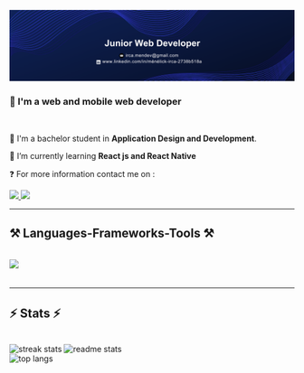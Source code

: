 ![Banner](assets/github-banner.png)

<!-- <h1 style="text-align: center;">
    <img src="https://readme-typing-svg.herokuapp.com/?font=Righteous&size=35&center=true&vCenter=true&width=700&height=70&duration=8000&lines=Hello+World;" />
</h1> -->

<h3>🧠 I'm a web and mobile web developer</h3>

<br/>

<div>
 
🔭 I'm a bachelor student in **Application Design and Development**.

 
 🌱 I’m currently learning **React js and React Native**

  ❓ For more information contact me on :
 
 </div>
 
<div> 
  <a href="mailto:irca.mendev@gmail.com">
    <img src="https://img.shields.io/badge/Gmail-333333?style=for-the-badge&logo=gmail&logoColor=red" />
  </a>
  <a href="https://www.linkedin.com/in/m%C3%A9n%C3%A9lick-irca-2738b518a/" target="_blank">
    <img src="https://img.shields.io/badge/LinkedIn-0077B5?style=for-the-badge&logo=linkedin&logoColor=white" target="_blank" />
  </a>
<!--  <a href="https://salesp07.github.io" target="_blank">
     <img src="https://img.shields.io/badge/Portfolio-FF5722?style=for-the-badge&logo=todoist&logoColor=white" target="_blank" />  sqlite, safari, google-chrome are other good icon options -->
  </a>
</div>

 <hr/>
 
<h2>⚒️ Languages-Frameworks-Tools ⚒️</h2>
<br/>
<div>
    <img src="https://skillicons.dev/icons?i=mongo,express,react,nodejs,symfony" /><br>
</div>

<br/>
<hr/>

<h2>⚡ Stats ⚡</h2>
<br>
<div>
  <img width=390 src="https://github-readme-streak-stats-salesp07.vercel.app/?user=Mendev200&count_private=true&theme=react&border_radius=10" alt="streak stats"/>
  <img width=390 src="https://github-readme-stats-salesp07.vercel.app/api?username=Mendev200&count_private=true&show_icons=true&theme=react&rank_icon=github&border_radius=10" alt="readme stats" />
  <br/>
  <img width=325 src="https://github-readme-stats-salesp07.vercel.app/api/top-langs/?username=Mendev200&hide=HTML&langs_count=8&layout=compact&theme=react&border_radius=10&size_weight=0.5&count_weight=0.5&exclude_repo=github-readme-stats" alt="top langs" />
</div>
